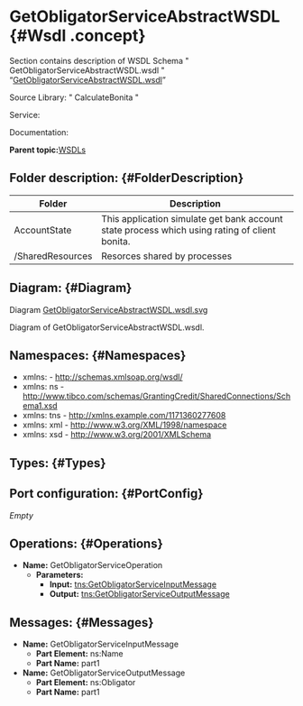 # GetObligatorServiceAbstractWSDL {#Wsdl .concept}

Section contains description of WSDL Schema " GetObligatorServiceAbstractWSDL.wsdl " “[GetObligatorServiceAbstractWSDL.wsdl](GetObligatorServiceAbstractWSDL.wsdl)”

Source Library: " CalculateBonita "

Service:

Documentation:

**Parent topic:**[WSDLs](../../../projects/AccountState/common/wsdl.md)

## Folder description: {#FolderDescription}

|Folder|Description|
|------|-----------|
|AccountState|This application simulate get bank account state process which using rating of client bonita.|
|/SharedResources|Resorces shared by processes|

## Diagram: {#Diagram}

Diagram [GetObligatorServiceAbstractWSDL.wsdl.svg](GetObligatorServiceAbstractWSDL.wsdl.svg)

Diagram of GetObligatorServiceAbstractWSDL.wsdl.

## Namespaces: {#Namespaces}

-   xmlns: - http://schemas.xmlsoap.org/wsdl/
-   xmlns: ns - http://www.tibco.com/schemas/GrantingCredit/SharedConnections/Schema1.xsd
-   xmlns: tns - http://xmlns.example.com/1171360277608
-   xmlns: xml - http://www.w3.org/XML/1998/namespace
-   xmlns: xsd - http://www.w3.org/2001/XMLSchema

## Types: {#Types}

## Port configuration: {#PortConfig}

*Empty*

## Operations: {#Operations}

-   **Name:** GetObligatorServiceOperation
    -   **Parameters:**
        -   **Input:** [tns:GetObligatorServiceInputMessage](#Messages)
        -   **Output:** [tns:GetObligatorServiceOutputMessage](#Messages)

## Messages: {#Messages}

-   **Name:** GetObligatorServiceInputMessage
    -   **Part Element:** ns:Name
    -   **Part Name:** part1
-   **Name:** GetObligatorServiceOutputMessage
    -   **Part Element:** ns:Obligator
    -   **Part Name:** part1

